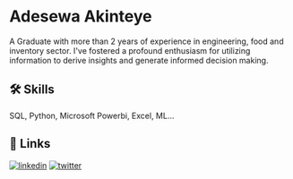 
# Adesewa Akinteye

A Graduate with more than 2 years of experience in engineering, food and inventory sector. I've fostered a profound enthusiasm for utilizing information to derive insights and generate informed decision making. 
## 🛠 Skills
SQL, Python, Microsoft Powerbi, Excel, ML...

## 🔗 Links
[![linkedin](https://img.shields.io/badge/linkedin-0A66C2?style=for-the-badge&logo=linkedin&logoColor=white)](www.linkedin.com/in/sewa-akinteye)
[![twitter](https://img.shields.io/badge/twitter-1DA1F2?style=for-the-badge&logo=twitter&logoColor=white)](https://twitter.com/ade_se_wa)




